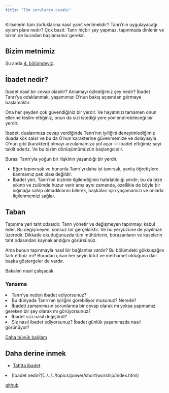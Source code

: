 ```yaml
---
title: "Tüm soruların cevabı"
---
```



Kiliselerin tüm zorluklarına nasıl yanıt verilmelidir? Tanrı’nın uygulayacağı eylem planı nedir? Çok basit: Tanrı hiçbir şey yapmaz, tapınmada dinlenir ve bizim de buradan başlamamız gerekir.


## Bizim metnimiz

<a name="b23d"></a>
Şu anda [4. bölümdeyiz](https://www.bibleserver.com/TR/Vahiy4).


## İbadet nedir?

<a name="9a5a"></a>
İbadet nasıl bir cevap olabilir? Anlamayı özlediğimiz şey nedir? İbadet Tanrı’ya odaklanmak, yaşamımızı O’nun bakış açısından görmeye başlamaktır.

Ona her şeyden çok güvendiğiniz bir yerdir. Ve hayatınızı tamamen onun ellerine teslim ettiğiniz, onun da sizi istediği yere yönlendirebileceği bir yerdir.

İbadet, dualarımıza cevap verdiğinde Tanrı’nın iyiliğini deneyimlediğimiz duada kök salar ve bu da O’nun karakterine güvenmemize ve dolayısıyla O’nun gibi (karakteri) olmayı arzulamamıza yol açar — ibadet ettiğimiz şeyi taklit ederiz. Ve bu bizim dönüşümümüzün başlangıcıdır.

Burası Tanrı’yla yoğun bir ilişkinin yaşandığı bir yerdir.

- Eğer tapınırsak ve bununla Tanrı’yı daha iyi tanırsak, yanlış öğretişlere kanmamız pek olası değildir.
- İbadet yeri, Tanrı’nın bizimle ilgilendiğinin hatırlatıldığı yerdir; bu da bize sıkıntı ve zulümde huzur verir ama aynı zamanda, özellikle de böyle bir sığınağa sahip olmadıklarını bilerek, başkaları için yaşamamızı ve onlarla ilgilenmemizi sağlar.



## Taban

<a name="3ad1"></a>
Tapınma yeri taht odasıdır. Tanrı yönetir ve değişmeyen tapınmayı kabul eder. Bu değişmeyen, sonsuz bir gerçekliktir. Ve bu yeryüzüne de yayılmak üzeredir. Dikkatle okuduğunuzda tüm mühürlerin, borazanların ve kaselerin taht odasından kaynaklandığını görürsünüz.

Ama bunun tapınmayla nasıl bir bağlantısı vardır? Bu bölümdeki gökkuşağını fark ettiniz mi? Buradan çıkan her şeyin lütuf ve merhamet olduğuna dair başka göstergeler de vardır.

Bakalım nasıl çalışacak.


### Yansıma

<a name="36a8"></a>
<li id="d366">Tanrı’ya neden ibadet ediyorsunuz?</li><li id="02f9">Bu dünyada Tanrı’nın iyiliğini görebiliyor musunuz? Nerede?</li><li id="c34a">İbadeti zamanımızın sorunlarına bir cevap olarak mı yoksa yapmamız gereken bir şey olarak mı görüyorsunuz?</li><li id="1d5e">İbadet sizi nasıl değiştirdi?</li><li id="7099">Siz nasıl ibadet ediyorsunuz? İbadet günlük yaşamınızda nasıl görünüyor?</li>



[Daha büyük bağlam](../../../gen/index/appl/the-book-of-revelation/index.html)


## Daha derine inmek

<a name="3254"></a>
- [Tahtta ibadet](../../../content/worship/expl/worship-in-the-throne-room/index.html)
<li id="7872">[İbadet nedir?](../../../topics/power/short/worship/index.html)</li>






[github](https://github.com/revelation-today/revelation-today/blob/main/exampleSite/content/docs/content/worship/appl/the-answer-to-all-questions.tr.md)
